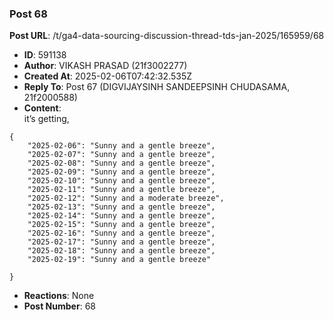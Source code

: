 ### Post 68
**Post URL**: /t/ga4-data-sourcing-discussion-thread-tds-jan-2025/165959/68
- **ID**: 591138
- **Author**: VIKASH PRASAD (21f3002277)
- **Created At**: 2025-02-06T07:42:32.535Z
- **Reply To**: Post 67 (DIGVIJAYSINH SANDEEPSINH CHUDASAMA, 21f2000588)
- **Content**:  
  it’s getting,
<pre><code class="lang-auto">{
    "2025-02-06": "Sunny and a gentle breeze",
    "2025-02-07": "Sunny and a gentle breeze",
    "2025-02-08": "Sunny and a gentle breeze",
    "2025-02-09": "Sunny and a gentle breeze",
    "2025-02-10": "Sunny and a gentle breeze",
    "2025-02-11": "Sunny and a gentle breeze",
    "2025-02-12": "Sunny and a moderate breeze",
    "2025-02-13": "Sunny and a gentle breeze",
    "2025-02-14": "Sunny and a gentle breeze",
    "2025-02-15": "Sunny and a gentle breeze",
    "2025-02-16": "Sunny and a gentle breeze",
    "2025-02-17": "Sunny and a gentle breeze",
    "2025-02-18": "Sunny and a gentle breeze",
    "2025-02-19": "Sunny and a gentle breeze"

}
</code></pre>
- **Reactions**: None
- **Post Number**: 68

